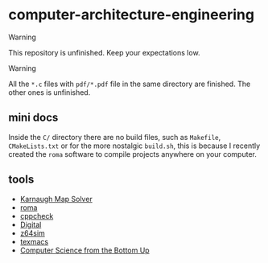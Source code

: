 # computer-architecture-engineering

> [!WARNING]
> This repository is unfinished. Keep your expectations low.

> [!WARNING]
> All the `*.c` files with `pdf/*.pdf` file in the same directory are finished. The other ones is unfinished.

## mini docs

Inside the `C/` directory there are no build files, such as `Makefile`, `CMakeLists.txt` or for the more nostalgic `build.sh`, this is because I recently created the `roma` software to compile projects anywhere on your computer.

## tools

- [Karnaugh Map Solver](https://www.charlie-coleman.com/experiments/kmap/)
- [roma](https://github.com/AntonioBerna/roma)
- [cppcheck](https://cppcheck.sourceforge.io/)
- [Digital](https://github.com/hneemann/Digital)
- [z64sim](https://github.com/alessandropellegrini/z64sim)
- [texmacs](https://www.texmacs.org/tmweb/home/welcome.en.html)
- [Computer Science from the Bottom Up](https://www.bottomupcs.com/index.html)
